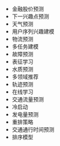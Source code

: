 - 金融股价预测
- 下一兴趣点预测
- 天气预测
- 用户序列兴趣建模
- 物流预测
- 多任务建模
- 故障预测
- 表征学习
- 水质预测
- 多领域推荐
- 轨迹预测
- 在线学习
- 交通流量预测
- 冷启动
- 发电量预测
- 重排策略
- 交通通行时间预测
- 排序模型